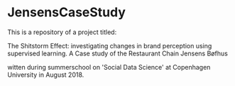 # JensensCaseStudy

This is a repository of a project titled:

The Shitstorm Effect: investigating changes in brand perception using supervised learning.
A Case study of the Restaurant Chain Jensens Bøfhus

witten during summerschool on 'Social Data Science' at Copenhagen University in August 2018.
